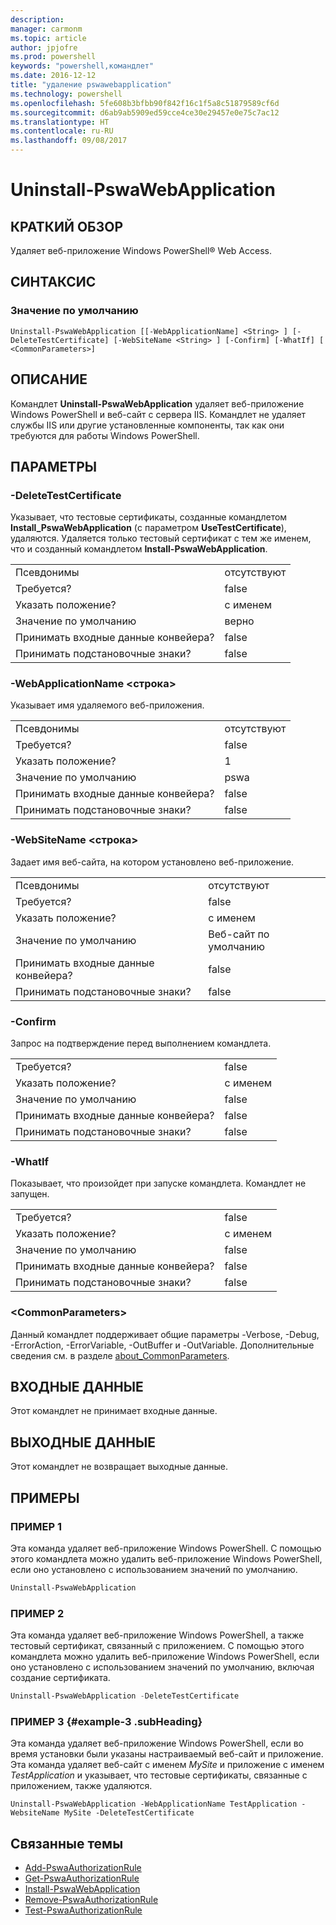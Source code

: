 ```yaml
---
description: 
manager: carmonm
ms.topic: article
author: jpjofre
ms.prod: powershell
keywords: "powershell,командлет"
ms.date: 2016-12-12
title: "удаление pswawebapplication"
ms.technology: powershell
ms.openlocfilehash: 5fe608b3bfbb90f842f16c1f5a8c51879589cf6d
ms.sourcegitcommit: d6ab9ab5909ed59cce4ce30e29457e0e75c7ac12
ms.translationtype: HT
ms.contentlocale: ru-RU
ms.lasthandoff: 09/08/2017
---
```

# <a name="uninstall-pswawebapplication"></a>Uninstall-PswaWebApplication

## <a name="synopsis"></a>КРАТКИЙ ОБЗОР

Удаляет веб-приложение Windows PowerShell® Web Access.

## <a name="syntax"></a>СИНТАКСИС

### <a name="default"></a>Значение по умолчанию
```
Uninstall-PswaWebApplication [[-WebApplicationName] <String> ] [-DeleteTestCertificate] [-WebSiteName <String> ] [-Confirm] [-WhatIf] [ <CommonParameters>]
```

## <a name="description"></a>ОПИСАНИЕ

Командлет **Uninstall-PswaWebApplication** удаляет веб-приложение Windows PowerShell и веб-сайт с сервера IIS. Командлет не удаляет службы IIS или другие установленные компоненты, так как они требуются для работы Windows PowerShell.

## <a name="parameters"></a>ПАРАМЕТРЫ

### <a name="-deletetestcertificate"></a>-DeleteTestCertificate

Указывает, что тестовые сертификаты, созданные командлетом **Install\_PswaWebApplication** (с параметром **UseTestCertificate**), удаляются.
Удаляется только тестовый сертификат с тем же именем, что и созданный командлетом **Install-PswaWebApplication**.

|||  
|-|-|
| Псевдонимы                              | отсутствуют                                 |
| Требуется?                            | false                                |
| Указать положение?                            | с именем                                |
| Значение по умолчанию                        | верно                                 |
| Принимать входные данные конвейера?               | false                                |
| Принимать подстановочные знаки?          | false                                |

### <a name="-webapplicationname-ltstringgt"></a>-WebApplicationName &lt;строка&gt;

Указывает имя удаляемого веб-приложения.

|||  
|-|-|
| Псевдонимы                              | отсутствуют                                 |
| Требуется?                            | false                                |
| Указать положение?                            | 1                                    |
| Значение по умолчанию                        | pswa                                 |
| Принимать входные данные конвейера?               | false                                |
| Принимать подстановочные знаки?          | false                                |

### <a name="-websitename-ltstringgt"></a>-WebSiteName &lt;строка&gt;

Задает имя веб-сайта, на котором установлено веб-приложение.

|||  
|-|-|
| Псевдонимы                              | отсутствуют                                 |
| Требуется?                            | false                                |
| Указать положение?                            | с именем                                |
| Значение по умолчанию                        | Веб-сайт по умолчанию                     |
| Принимать входные данные конвейера?               | false                                |
| Принимать подстановочные знаки?          | false                                |

### <a name="-confirm"></a>-Confirm

Запрос на подтверждение перед выполнением командлета.

|||  
|-|-|
| Требуется?                            | false                                |
| Указать положение?                            | с именем                                |
| Значение по умолчанию                        | false                                |
| Принимать входные данные конвейера?               | false                                |
| Принимать подстановочные знаки?          | false                                |

### <a name="-whatif"></a>-WhatIf

Показывает, что произойдет при запуске командлета.
Командлет не запущен.

|||  
|-|-|
| Требуется?                            | false                                |
| Указать положение?                            | с именем                                |
| Значение по умолчанию                        | false                                |
| Принимать входные данные конвейера?               | false                                |
| Принимать подстановочные знаки?          | false                                |

### <a name="ltcommonparametersgt"></a>&lt;CommonParameters&gt;

Данный командлет поддерживает общие параметры -Verbose, -Debug, -ErrorAction, -ErrorVariable, -OutBuffer и -OutVariable.
Дополнительные сведения см. в разделе [about_CommonParameters](http://go.microsoft.com/fwlink/p/?LinkID=113216).

## <a name="inputs"></a>ВХОДНЫЕ ДАННЫЕ

Этот командлет не принимает входные данные.

## <a name="outputs"></a>ВЫХОДНЫЕ ДАННЫЕ

Этот командлет не возвращает выходные данные.

## <a name="examples"></a>ПРИМЕРЫ

### <a name="example-1"></a>ПРИМЕР 1

Эта команда удаляет веб-приложение Windows PowerShell.
С помощью этого командлета можно удалить веб-приложение Windows PowerShell, если оно установлено с использованием значений по умолчанию.

```PowerShell
Uninstall-PswaWebApplication
```

### <a name="example-2"></a>ПРИМЕР 2

Эта команда удаляет веб-приложение Windows PowerShell, а также тестовый сертификат, связанный с приложением.
С помощью этого командлета можно удалить веб-приложение Windows PowerShell, если оно установлено с использованием значений по умолчанию, включая создание сертификата.

```PowerShell
Uninstall-PswaWebApplication -DeleteTestCertificate
```

### <a name="example-3-example-3-subheading"></a>ПРИМЕР 3 {#example-3 .subHeading}

Эта команда удаляет веб-приложение Windows PowerShell, если во время установки были указаны настраиваемый веб-сайт и приложение.
Эта команда удаляет веб-сайт с именем *MySite* и приложение с именем *TestApplication* и указывает, что тестовые сертификаты, связанные с приложением, также удаляются.

```
Uninstall-PswaWebApplication -WebApplicationName TestApplication -WebsiteName MySite -DeleteTestCertificate
```

## <a name="related-topics"></a>Связанные темы

- [Add-PswaAuthorizationRule](add-pswaauthorizationrule.md)
- [Get-PswaAuthorizationRule](get-pswaauthorizationrule.md)
- [Install-PswaWebApplication](install-pswawebapplication.md)
- [Remove-PswaAuthorizationRule](remove-pswaauthorizationrule.md)
- [Test-PswaAuthorizationRule](test-pswaauthorizationrule.md)
